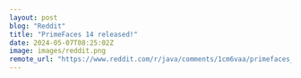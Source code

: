 ```yaml
---
layout: post
blog: "Reddit"
title: "PrimeFaces 14 released!"
date: 2024-05-07T08:25:02Z
image: images/reddit.png
remote_url: "https://www.reddit.com/r/java/comments/1cm6vaa/primefaces_14_released/"
---
```

